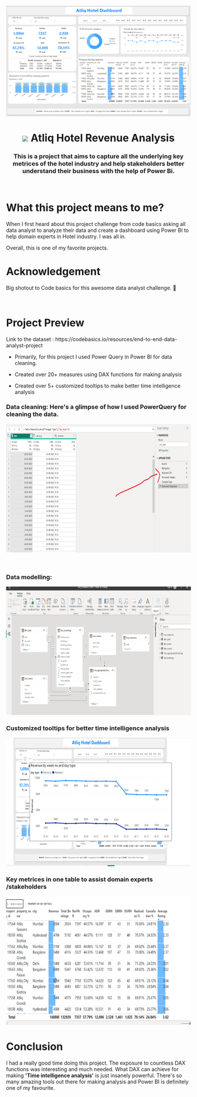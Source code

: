 <a href="#"><img width="900" height="auto" src="Readme/Atliq_Hotel.png" height="135px"/></a>

<h1 align="center"> <img src="https://raw.githubusercontent.com/MartinHeinz/MartinHeinz/master/wave.gif" width="30px"> Atliq Hotel Revenue Analysis</h1>
<h3 align="center">This is a project that aims to capture all the underlying key metrices of the hotel industry and help stakeholders better understand their business with the help of Power Bi. </h3>
<br>

<h1>What this project means to me?
</h1>

<p>
When I first heard about this project challenge from code basics asking all data analyst to analyze their data  and create a dashboard using Power BI to help domain experts in Hotel industry. I was all in. 
</p>
Overall, this is one of my favorite projects.

<br>

<h1>
Acknowledgement
</h1>
<p> Big shotout to Code basics for this awesome data analyst challenge. 🙌
</p>

<br>

<h1>
Project Preview
</h1>
<p>
Link to the dataset : https://codebasics.io/resources/end-to-end-data-analyst-project
</p>

* Primarily, for this project I used Power Query in Power BI for data cleaning. 

* Created over 20+ measures using DAX functions for making analysis
* Created over 5+ customized tooltips to make better time intelligence analysis 

### Data cleaning: Here's a glimpse of how I used PowerQuery for cleaning the data.
<p>
<img width="1000" height="350" src="Readme/data_cleaning.png">
</p>
<br>

### Data modelling:
<p>
<img width="1000" height="350" src="Readme/data_modelling.png">
</p> 


### Customized tooltips for better time intelligence analysis

<p>
<img width="1000" height="350" src="Readme/Tooltip.png">
</p> 


### Key metrices in one table to assist domain experts /stakeholders 

<p>
<img width="1000" height="350" src="Readme/key metrices.png">
</p> 

<h1>Conclusion
</h1>

<p> I had a really good time doing this project. The exposure to countless DAX functions was interesting and much needed. What DAX can achieve for making <b>'Time intelligence analysis'</b> is just insanely powerful. There's so many amazing tools out there for making analysis and Power BI is definitely one of my favourite.
</p>

